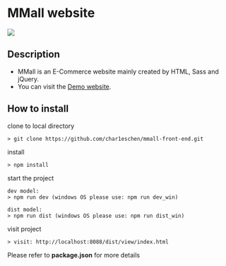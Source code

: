 # MMall website

![](https://github.com/char1eschen/mmall-front-end/blob/master/src/image/project-showcase-mmall.png)

## Description
- MMall is an E-Commerce website mainly created by HTML, Sass and jQuery.
- You can visit the [Demo website](http://60.205.176.176/index.html). 

## How to install
clone to local directory 
```
> git clone https://github.com/char1eschen/mmall-front-end.git
```
install
```
> npm install
```

start the project
```
dev model:
> npm run dev (windows OS please use: npm run dev_win)

dist model:
> npm run dist (windows OS please use: npm run dist_win)
```

visit project
```
> visit: http://localhost:8088/dist/view/index.html
```
Please refer to **package.json** for more details

